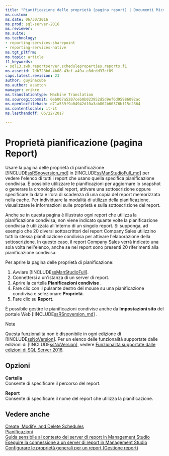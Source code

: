 ```yaml
---
title: "Pianificazione delle proprietà (pagina report) | Documenti Microsoft"
ms.custom: 
ms.date: 06/30/2016
ms.prod: sql-server-2016
ms.reviewer: 
ms.suite: 
ms.technology:
- reporting-services-sharepoint
- reporting-services-native
ms.tgt_pltfrm: 
ms.topic: article
f1_keywords:
- sql13.swb.reportserver.scheduleproperties.reports.f1
ms.assetid: 7db728bd-4b08-43ef-a49a-e8dcdd37cf89
caps.latest.revision: 23
author: guyinacube
ms.author: asaxton
manager: erikre
ms.translationtype: Machine Translation
ms.sourcegitcommit: 0eb007a5207ceb0b023952d5d9ef6d95986092ac
ms.openlocfilehash: d71a539f9a04942d10a3ab802b60376bf15c2864
ms.contentlocale: it-it
ms.lasthandoff: 06/22/2017

---
```

# <a name="schedule-properties-reports-page"></a>Proprietà pianificazione (pagina Report)
  Usare la pagina delle proprietà di pianificazione [!INCLUDE[ssRSnoversion_md](../../includes/ssrsnoversion-md.md)] in [!INCLUDE[ssManStudioFull_md](../../includes/ssmanstudiofull-md.md)] per vedere l'elenco di tutti i report che usano quella specifica pianificazione condivisa. È possibile utilizzare le pianificazioni per aggiornare lo snapshot o generare la cronologia del report, attivare una sottoscrizione oppure specificare la data e l'ora di scadenza di una copia del report memorizzata nella cache. Per individuare la modalità di utilizzo della pianificazione, visualizzare le informazioni sulle proprietà e sulla sottoscrizione del report.  
  
 Anche se in questa pagina è illustrato ogni report che utilizza la pianificazione condivisa, non viene indicato quante volte la pianificazione condivisa è utilizzata all'interno di un singolo report. Si supponga, ad esempio che 20 diversi sottoscrittori del report Company Sales utilizzino tutti la stessa pianificazione condivisa per attivare l'elaborazione della sottoscrizione. In questo caso, il report Company Sales verrà indicato una sola volta nell'elenco, anche se nel report sono presenti 20 riferimenti alla pianificazione condivisa.  
  
 Per aprire la pagina delle proprietà di pianificazione:
 1. Avviare [!INCLUDE[ssManStudioFull](../../includes/ssmanstudiofull-md.md)].
 2. Connettersi a un'istanza di un server di report.
 3. Aprire la cartella **Pianificazioni condivise** .
 4. Fare clic con il pulsante destro del mouse su una pianificazione condivisa e selezionare **Proprietà**.
 5. Fare clic su **Report**.  
  
  È possibile gestire le pianificazioni condivise anche da **Impostazioni sito** del portale Web [!INCLUDE[ssRSnoversion_md](../../includes/ssrsnoversion-md.md)] .
  
> [!NOTE]  
>  Questa funzionalità non è disponibile in ogni edizione di [!INCLUDE[ssNoVersion](../../includes/ssnoversion-md.md)]. Per un elenco delle funzionalità supportate dalle edizioni di [!INCLUDE[ssNoVersion](../../includes/ssnoversion-md.md)], vedere [Funzionalità supportate dalle edizioni di SQL Server 2016](~/sql-server/editions-and-supported-features-for-sql-server-2016.md).  
  
## <a name="options"></a>Opzioni  
 **Cartella**  
 Consente di specificare il percorso del report.  
  
 **Report**  
 Consente di specificare il nome del report che utilizza la pianificazione.  
  
## <a name="see-also"></a>Vedere anche  
 [Create, Modify, and Delete Schedules](../../reporting-services/subscriptions/create-modify-and-delete-schedules.md)   
 [Pianificazioni](../../reporting-services/subscriptions/schedules.md)   
 [Guida sensibile al contesto del server di report in Management Studio](../../reporting-services/tools/report-server-in-management-studio-f1-help.md)   
 [Eseguire la connessione a un server di report in Management Studio](../../reporting-services/tools/connect-to-a-report-server-in-management-studio.md)   
 [Configurare le proprietà generali per un report (Gestione report)](http://msdn.microsoft.com/en-us/10b941b2-28e6-4408-9ee4-acebc63c8496)  
  
  


